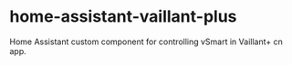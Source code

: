 # home-assistant-vaillant-plus
Home Assistant custom component for controlling vSmart in Vaillant+ cn app. 

